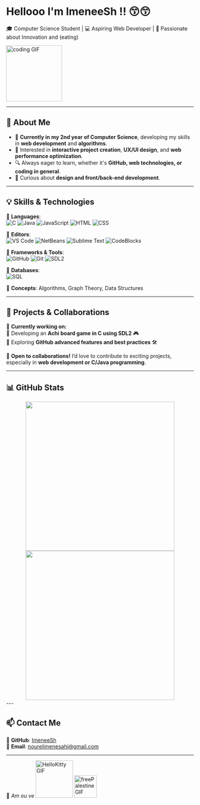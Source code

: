 # Hellooo I'm ImeneeSh !! 😙😙

🎓 Computer Science Student | 💻 Aspiring Web Developer | 🚀 Passionate about Innovation and (eating)

 <img src="https://github.com/user-attachments/assets/31e28893-f175-4413-93ee-f500747c5ff3" width="150" alt="coding GIF">

---

## 🌱 About Me  

- 🎯 **Currently in my 2nd year of Computer Science**, developing my skills in **web development** and **algorithms**.  
- 📌 Interested in **interactive project creation**, **UX/UI design**, and **web performance optimization**.  
- 🔍 Always eager to learn, whether it's **GitHub, web technologies, or coding in general**.  
- 🎨 Curious about **design and front/back-end development**.  

---

## 💡 Skills & Technologies  

🔹 **Languages**:  
![C](https://img.shields.io/badge/-C-00599C?style=flat-square&logo=c&logoColor=white)  ![Java](https://img.shields.io/badge/-Java-007396?style=flat-square&logo=java&logoColor=white)  ![JavaScript](https://img.shields.io/badge/-JavaScript-F7DF1E?style=flat-square&logo=javascript&logoColor=black)  ![HTML](https://img.shields.io/badge/-HTML5-E34F26?style=flat-square&logo=html5&logoColor=white)  ![CSS](https://img.shields.io/badge/-CSS3-1572B6?style=flat-square&logo=css3)  

🔹 **Editors**:  
![VS Code](https://img.shields.io/badge/-VS%20Code-007ACC?style=flat-square&logo=visual-studio-code)  ![NetBeans](https://img.shields.io/badge/-NetBeans-1B6AC6?style=flat-square&logo=apache-netbeans-ide)  ![Sublime Text](https://img.shields.io/badge/-Sublime%20Text-FF9800?style=flat-square&logo=sublime-text) ![CodeBlocks](https://img.shields.io/badge/-Code::Blocks-00A1F1?style=flat-square&logo=windows-terminal&logoColor=white)
  

🔹 **Frameworks & Tools**:  
![GitHub](https://img.shields.io/badge/-GitHub-181717?style=flat-square&logo=github)  ![Git](https://img.shields.io/badge/-Git-F05032?style=flat-square&logo=git&logoColor=white)  ![SDL2](https://img.shields.io/badge/-SDL2-4E7CBF?style=flat-square&logo=opengl)  

🔹 **Databases**:  
![SQL](https://img.shields.io/badge/-SQL-4479A1?style=flat-square&logo=mysql&logoColor=white)  

🔹 **Concepts**: Algorithms, Graph Theory, Data Structures  

---

## 🚀 Projects & Collaborations  

🌟 **Currently working on:**  
 🔹 Developing an **Achi board game in C using SDL2** 🎮  
 🔹 Exploring **GitHub advanced features and best practices** 🛠️  

📌 **Open to collaborations!** I’d love to contribute to exciting projects, especially in **web development or C/Java programming**.  

---

## 📊 GitHub Stats  

<div align="center">
  <img src="https://github-readme-stats.vercel.app/api?username=ImeneeSh&show_icons=true&theme=tokyonight" width="400">
  <img src="https://github-readme-streak-stats.herokuapp.com/?user=ImeneeSh&theme=tokyonight" width="400">
</div>
---

## 📫 Contact Me  

🔗 **GitHub**: [ImeneeSh](https://github.com/ImeneeSh)  
📧 **Email**: nourelimenesahi@gmail.com  

---

🌷 *Am ou ve*
  <img src="https://github.com/user-attachments/assets/767d4f04-be23-4b11-8d6a-b5c8bdd095a0" width="100" alt="HelloKitty GIF"> <img src="https://github.com/user-attachments/assets/5990cb3e-90de-4846-a530-1b36bc6685df" width="60" alt="freePalestine GIF">
  
